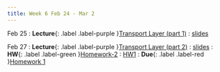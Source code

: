 ```yaml
---
title: Week 6 Feb 24 - Mar 2
---
```

Feb 25
: **Lecture**{: .label .label-purple }[Transport Layer (part 1)](#)
  : [slides](https://xieyaxiongfly.github.io/CSE_589_Spring_25/assets/slides/Chapter_3_s25_1.pdf)

Feb 27
: **Lecture**{: .label .label-purple }[Transport Layer (part 2)](#)
  : [slides](https://xieyaxiongfly.github.io/CSE_589_Spring_25/assets/slides/Chapter_3_s25_2.pdf)
: **HW**{: .label .label-green }[Homework-2](#)
  : [HW1](https://xieyaxiongfly.github.io/CSE_589_Spring_25/assets/hw/CSE589_sp2025_hw2.pdf)
: **Due**{: .label .label-red }[Homework 1](#)

